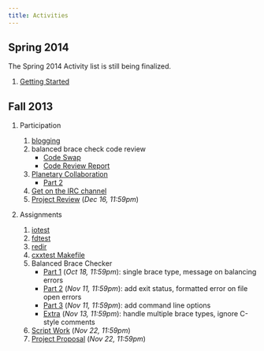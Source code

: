 ```yaml
---
title: Activities
---
```


## Spring 2014

The Spring 2014 Activity list is still being finalized.

1. [Getting Started](/activities/getting_started/)

## Fall 2013

1. Participation
   1. [blogging](/getting_started/)
   2. balanced brace check code review
      - [Code Swap](/activities/balanced_code_swap)
      - [Code Review Report](/activities/balanced_review_report/)
   3. [Planetary Collaboration](/activities/collaboration/)
      - [Part 2](/activities/collaboration_part2/)
   4. [Get on the IRC channel](/reading/weechat/)
   5. [Project Review](/activities/project_review/) (*Dec 16, 11:59pm*)
   
2. Assignments
   1. [iotest](/activities/io_test/)
   1. [fdtest](/activities/file_descriptors/)
   2. [redir](/activities/redirect_algorithm/)
   3. [cxxtest Makefile](/activities/make_cxxtest/)
   4. Balanced Brace Checker
      - [Part 1](/activities/balancing_act/) (*Oct 18, 11:59pm*): single brace type, message on balancing errors
      - [Part 2](/activities/balanced_exit_status/) (*Nov 11, 11:59pm*): add exit status, formatted error on file open errors
      - [Part 3](/activities/balanced_cli_options/) (*Nov 11, 11:59pm*): add command line options
      - [Extra](/activities/balanced_extra/) (*Nov 13, 11:59pm*): handle multiple brace types, ignore C-style comments
   5. [Script Work](/activities/script_work/) (*Nov 22, 11:59pm*)
   5. [Project Proposal](/activities/project_proposal/) (*Nov 22, 11:59pm*)
